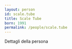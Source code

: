 ```yaml
---
layout: person
id: scale.tube
title: Scale Tube
born: 1991
permalink: /people/scale.tube
---
```


Dettagli della persona 